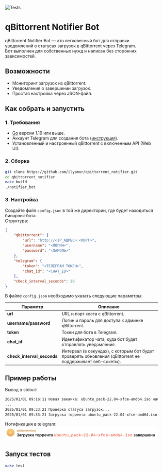 ![Tests](https://github.com/ilyamur/qbittorrent_notifier/actions/workflows/ci.yml/badge.svg)

# qBittorrent Notifier Bot

qBittorrent Notifier Bot — это легковесный бот для отправки уведомлений о статусах загрузок в qBittorrent через Telegram.  
Бот выполнен для собственных нужд и написан без сторонних зависимостей.

## Возможности

- Мониторинг загрузок из qBittorrent.
- Уведомления о завершении загрузок.
- Простая настройка через JSON-файл.


## Как собрать и запустить

### 1. Требования
- [Go](https://golang.org/) версии 1.19 или выше.
- Аккаунт Telegram для создания бота ([инструкция](https://core.telegram.org/bots#botfather)).
- Установленный и настроенный qBittorrent с включенным API (Web UI).

### 2. Сборка
```bash
git clone https://github.com/ilyamur/qbittorrent_notifier.git
cd qbittorrent_notifier
make build
./notifier_bot
```

### 3. Настройка

Создайте файл `config.json` в той же директории, где будет находиться бинарник бота.  
Структура:

```json
{
    "qbittorrent": {
        "url": "http://<IP_АДРЕС>:<ПОРТ>",
        "username": "<ЛОГИН>",
        "password": "<ПАРОЛЬ>"
    },
    "telegram": {
        "token": "<ТЕЛЕГРАМ_ТОКЕН>",
        "chat_id": "<CHAT_ID>"
    },
    "check_interval_seconds": 20
}
```

В файле `config.json` необходимо указать следующие параметры:

| Параметр                 | Описание                                                                                     |
|--------------------------|---------------------------------------------------------------------------------------------|
| **url**                 | URL и порт хоста с qBittorrent.                                                              |
| **username/password**   | Логин и пароль для доступа к админке qBittorrent.                                            |
| **token**               | Токен для бота в Telegram.                                                                   |
| **chat_id**             | Идентификатор чата, куда бот будет отправлять уведомления.                                    |
| **check_interval_seconds** | Интервал (в секундах), с которым бот будет проверять обновления (qBittorrent не поддерживает веб-сокеты). |

## Пример работы

Вывод в stdout:

```bash
2025/01/01 09:16:11 Новая закачка: ubuntu_pack-22.04-xfce-amd64.iso начала загрузку.
...
2025/01/01 09:33:21 Проверка статуса загрузок...
2025/01/01 09:33:21 Загрузка торрента ubuntu_pack-22.04-xfce-amd64.iso завершена
```

Нотификация в telegram: 
![Нотификация в telegram:](docs/tg_notification.png)


## Запуск тестов

```bash
make test
```